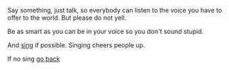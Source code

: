 Say something, just talk, so everybody can listen to the voice you have to offer to the world. But please do not yell.

Be as smart as you can be in your voice so you don't sound stupid.

And [sing](../singing.md) if possible. Singing cheers people up.

If no sing [go back](../marshmallow.md)
